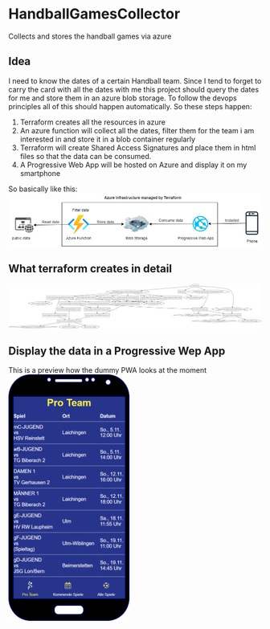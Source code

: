 # HandballGamesCollector
Collects and stores the handball games via azure

## Idea
I need to know the dates of a certain Handball team.
Since I tend to forget to carry the card with all the dates with me this project should query the dates for me and store them in an azure blob storage.
To follow the devops principles all of this should happen automatically.
So these steps happen:

1. Terraform creates all the resources in azure
2. An azure function will collect all the dates, filter them for the team i am interested in and store it in a blob container regularly
3. Terraform will create Shared Access Signatures and place them in html files so that the data can be consumed.
4. A Progressive Web App will be hosted on Azure and display it on my smartphone

So basically like this:
![Workflow graph](./workflow.png)

## What terraform creates in detail

![Terraform graph](./terraform_resources.svg)

## Display the data in a Progressive Wep App

This is a preview how the dummy PWA looks at the moment    
![PWA](./pwa.png)
